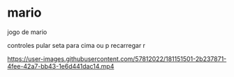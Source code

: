 # mario
jogo de mario

controles
pular seta para cima ou p
recarregar r


https://user-images.githubusercontent.com/57812022/181151501-2b237871-4fee-42a7-bb43-1e6d441dac14.mp4

